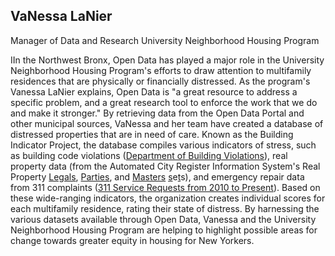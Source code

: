 ## VaNessa LaNier

Manager of Data and Research
University Neighborhood Housing Program

IIn the Northwest Bronx, Open Data has played a major role in the University Neighborhood Housing Program's efforts to draw attention to multifamily residences that are physically or financially distressed. As the program's Vanessa LaNier explains, Open Data is "a great resource to address a specific problem, and a great research tool to enforce the work that we do and make it stronger." By retrieving data from the Open Data Portal and other municipal sources, VaNessa and her team have created a database of distressed properties that are in need of care. Known as the Building Indicator Project, the database compiles various indicators of stress, such as building code violations ([Department of Building Violations](https://data.cityofnewyork.us/Housing-Development/DOB-Violations/3h2n-5cm9)), real property data (from the Automated City Register Information System's Real Property [Legals](https://data.cityofnewyork.us/City-Government/ACRIS-Real-Property-Legals/8h5j-fqxa), [Parties](https://data.cityofnewyork.us/City-Government/ACRIS-Real-Property-Parties/636b-3b5g), and [Masters](https://data.cityofnewyork.us/City-Government/ACRIS-Real-Property-Master/bnx9-e6tj)  [s](https://data.cityofnewyork.us/City-Government/ACRIS-Real-Property-Master/bnx9-e6tj)e[t](https://data.cityofnewyork.us/City-Government/ACRIS-Real-Property-Master/bnx9-e6tj)s), and emergency repair data from 311 complaints ([311 Service Requests from 2010 to Present](https://data.cityofnewyork.us/Social-Services/311-Service-Requests-from-2010-to-Present/erm2-nwe9)). Based on these wide-ranging indicators, the organization creates individual scores for each multifamily residence, rating their state of distress. By harnessing the various datasets available through Open Data, Vanessa and the University Neighborhood Housing Program are helping to highlight possible areas for change towards greater equity in housing for New Yorkers.
